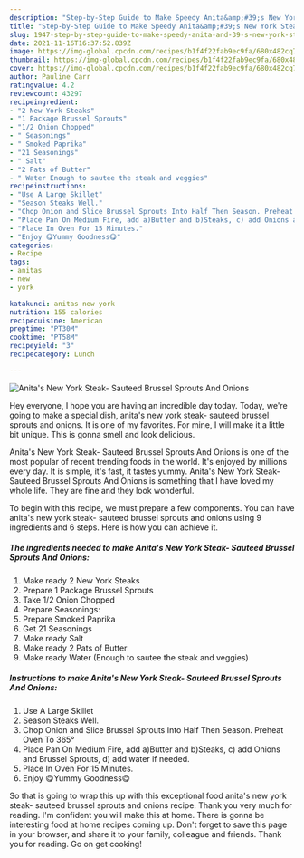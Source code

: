 ```yaml
---
description: "Step-by-Step Guide to Make Speedy Anita&amp;#39;s New York Steak- Sauteed Brussel Sprouts And Onions"
title: "Step-by-Step Guide to Make Speedy Anita&amp;#39;s New York Steak- Sauteed Brussel Sprouts And Onions"
slug: 1947-step-by-step-guide-to-make-speedy-anita-and-39-s-new-york-steak-sauteed-brussel-sprouts-and-onions
date: 2021-11-16T16:37:52.839Z
image: https://img-global.cpcdn.com/recipes/b1f4f22fab9ec9fa/680x482cq70/anitas-new-york-steak-sauteed-brussel-sprouts-and-onions-recipe-main-photo.jpg
thumbnail: https://img-global.cpcdn.com/recipes/b1f4f22fab9ec9fa/680x482cq70/anitas-new-york-steak-sauteed-brussel-sprouts-and-onions-recipe-main-photo.jpg
cover: https://img-global.cpcdn.com/recipes/b1f4f22fab9ec9fa/680x482cq70/anitas-new-york-steak-sauteed-brussel-sprouts-and-onions-recipe-main-photo.jpg
author: Pauline Carr
ratingvalue: 4.2
reviewcount: 43297
recipeingredient:
- "2 New York Steaks"
- "1 Package Brussel Sprouts"
- "1/2 Onion Chopped"
- " Seasonings"
- " Smoked Paprika"
- "21 Seasonings"
- " Salt"
- "2 Pats of Butter"
- " Water Enough to sautee the steak and veggies"
recipeinstructions:
- "Use A Large Skillet"
- "Season Steaks Well."
- "Chop Onion and Slice Brussel Sprouts Into Half Then Season. Preheat Oven To 365°"
- "Place Pan On Medium Fire, add a)Butter and b)Steaks, c) add Onions and Brussel Sprouts, d) add water if needed."
- "Place In Oven For 15 Minutes."
- "Enjoy 😋Yummy Goodness😋"
categories:
- Recipe
tags:
- anitas
- new
- york

katakunci: anitas new york 
nutrition: 155 calories
recipecuisine: American
preptime: "PT30M"
cooktime: "PT58M"
recipeyield: "3"
recipecategory: Lunch

---
```



![Anita&#39;s New York Steak- Sauteed Brussel Sprouts And Onions](https://img-global.cpcdn.com/recipes/b1f4f22fab9ec9fa/680x482cq70/anitas-new-york-steak-sauteed-brussel-sprouts-and-onions-recipe-main-photo.jpg)

Hey everyone, I hope you are having an incredible day today. Today, we're going to make a special dish, anita&#39;s new york steak- sauteed brussel sprouts and onions. It is one of my favorites. For mine, I will make it a little bit unique. This is gonna smell and look delicious.

Anita&#39;s New York Steak- Sauteed Brussel Sprouts And Onions is one of the most popular of recent trending foods in the world. It's enjoyed by millions every day. It is simple, it's fast, it tastes yummy. Anita&#39;s New York Steak- Sauteed Brussel Sprouts And Onions is something that I have loved my whole life. They are fine and they look wonderful.




To begin with this recipe, we must prepare a few components. You can have anita&#39;s new york steak- sauteed brussel sprouts and onions using 9 ingredients and 6 steps. Here is how you can achieve it.

<!--inarticleads1-->

##### The ingredients needed to make Anita&#39;s New York Steak- Sauteed Brussel Sprouts And Onions:

1. Make ready 2 New York Steaks
1. Prepare 1 Package Brussel Sprouts
1. Take 1/2 Onion Chopped
1. Prepare  Seasonings:
1. Prepare  Smoked Paprika
1. Get 21 Seasonings
1. Make ready  Salt
1. Make ready 2 Pats of Butter
1. Make ready  Water (Enough to sautee the steak and veggies)




<!--inarticleads2-->

##### Instructions to make Anita&#39;s New York Steak- Sauteed Brussel Sprouts And Onions:

1. Use A Large Skillet
1. Season Steaks Well.
1. Chop Onion and Slice Brussel Sprouts Into Half Then Season. Preheat Oven To 365°
1. Place Pan On Medium Fire, add a)Butter and b)Steaks, c) add Onions and Brussel Sprouts, d) add water if needed.
1. Place In Oven For 15 Minutes.
1. Enjoy 😋Yummy Goodness😋




So that is going to wrap this up with this exceptional food anita&#39;s new york steak- sauteed brussel sprouts and onions recipe. Thank you very much for reading. I'm confident you will make this at home. There is gonna be interesting food at home recipes coming up. Don't forget to save this page in your browser, and share it to your family, colleague and friends. Thank you for reading. Go on get cooking!
